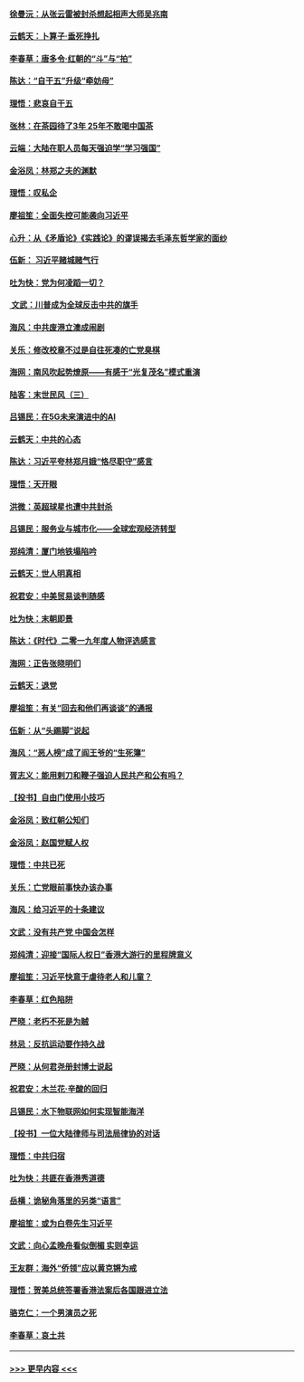 #### [徐曼沅：从张云雷被封杀想起相声大师吴兆南](../pages/nsc993/n11741816.md?t=12250244) 
#### [云鹤天：卜算子‧垂死挣扎](../pages/nsc993/n11739956.md?t=12250244) 
#### [李春草：唐多令‧红朝的“斗”与“拍”](../pages/nsc993/n11739830.md?t=12250244) 
#### [陈达：“自干五”升级“牵妨母”](../pages/nsc993/n11739724.md?t=12250244) 
#### [理悟：悲哀自干五](../pages/nsc993/n11739547.md?t=12250244) 
#### [张林：在茶园待了3年 25年不敢喝中国茶](../pages/nsc993/n11739240.md?t=12250244) 
#### [云端：大陆在职人员每天强迫学“学习强国”](../pages/nsc993/n11738735.md?t=12250244) 
#### [金浴凤：林郑之夫的渊默](../pages/nsc993/n11737735.md?t=12250244) 
#### [理悟：叹私企](../pages/nsc993/n11737715.md?t=12250244) 
#### [廖祖笙：全面失控可能袭向习近平](../pages/nsc993/n11737704.md?t=12250244) 
#### [心升：从《矛盾论》《实践论》的谬误揭去毛泽东哲学家的面纱](../pages/nsc993/n11736962.md?t=12250244) 
#### [伍新： 习近平赌城赌气行](../pages/nsc993/n11736929.md?t=12250244) 
#### [吐为快：党为何凌蹈一切？](../pages/nsc993/n11736915.md?t=12250244) 
#### [ 文武：川普成为全球反击中共的旗手](../pages/nsc993/n11736882.md?t=12250244) 
#### [海风：中共废港立澳成闹剧](../pages/nsc993/n11735857.md?t=12250244) 
#### [关乐：修改校章不过是自往死凑的亡党臭棋](../pages/nsc993/n11735097.md?t=12250244) 
#### [海网：南风吹起势燎原——有感于“光复茂名”模式重演](../pages/nsc993/n11732308.md?t=12250244) 
#### [陆客：末世民风（三）](../pages/nsc993/n11732211.md?t=12250244) 
#### [吕锡民：在5G未来演进中的AI](../pages/nsc993/n11730010.md?t=12250244) 
#### [云鹤天：中共的心态](../pages/nsc993/n11729906.md?t=12250244) 
#### [陈达：习近平夸林郑月娥“恪尽职守”感言](../pages/nsc993/n11729881.md?t=12250244) 
#### [理悟：天开眼](../pages/nsc993/n11729699.md?t=12250244) 
#### [洪微：英超球星也遭中共封杀](../pages/nsc993/n11727243.md?t=12250244) 
#### [吕锡民：服务业与城市化——全球宏观经济转型](../pages/nsc993/n11725845.md?t=12250244) 
#### [郑纯清：厦门地铁塌陷吟](../pages/nsc993/n11725813.md?t=12250244) 
#### [云鹤天：世人明真相](../pages/nsc993/n11725621.md?t=12250244) 
#### [祝君安：中美贸易谈判随感](../pages/nsc993/n11725609.md?t=12250244) 
#### [吐为快：末朝即景](../pages/nsc993/n11723365.md?t=12250244) 
#### [陈达：《时代》二零一九年度人物评选感言](../pages/nsc993/n11723337.md?t=12250244) 
#### [海网：正告张晓明们](../pages/nsc993/n11723228.md?t=12250244) 
#### [云鹤天：退党](../pages/nsc993/n11723056.md?t=12250244) 
#### [廖祖笙：有关“回去和他们再谈谈”的通报](../pages/nsc993/n11722442.md?t=12250244) 
#### [伍新：从“头踢脚”说起](../pages/nsc993/n11722429.md?t=12250244) 
#### [海风：“恶人榜”成了阎王爷的“生死簿”](../pages/nsc993/n11722272.md?t=12250244) 
#### [胥志义：能用剌刀和鞭子强迫人民共产和公有吗？](../pages/nsc993/n11720569.md?t=12250244) 
#### [【投书】自由门使用小技巧](../pages/nsc993/n11720180.md?t=12250244) 
#### [金浴凤：致红朝公知们](../pages/nsc993/n11720563.md?t=12250244) 
#### [金浴凤：赵国党赋人权](../pages/nsc993/n11720533.md?t=12250244) 
#### [理悟：中共已死](../pages/nsc993/n11720233.md?t=12250244) 
#### [关乐：亡党眼前事快办该办事](../pages/nsc993/n11719160.md?t=12250244) 
#### [海风：给习近平的十条建议](../pages/nsc993/n11717616.md?t=12250244) 
#### [文武：没有共产党 中国会怎样](../pages/nsc993/n11717584.md?t=12250244) 
#### [郑纯清：迎接“国际人权日”香港大游行的里程牌意义](../pages/nsc993/n11717417.md?t=12250244) 
#### [廖祖笙：习近平快意于虐待老人和儿童？](../pages/nsc993/n11715313.md?t=12250244) 
#### [李春草：红色陷阱](../pages/nsc993/n11715029.md?t=12250244) 
#### [严晓：老朽不死是为贼](../pages/nsc993/n11712910.md?t=12250244) 
#### [林忌：反抗运动要作持久战](../pages/nsc993/n11712623.md?t=12250244) 
#### [严晓：从何君尧册封博士说起](../pages/nsc993/n11712465.md?t=12250244) 
#### [祝君安：木兰花·辛酸的回归](../pages/nsc993/n11712381.md?t=12250244) 
#### [吕锡民：水下物联网如何实现智能海洋](../pages/nsc993/n11711158.md?t=12250244) 
#### [【投书】一位大陆律师与司法局律协的对话](../pages/nsc993/n11709675.md?t=12250244) 
#### [理悟：中共归宿](../pages/nsc993/n11710059.md?t=12250244) 
#### [吐为快：共匪在香港秀道德](../pages/nsc993/n11709979.md?t=12250244) 
#### [岳横：诡秘角落里的另类“语言”](../pages/nsc993/n11709792.md?t=12250244) 
#### [廖祖笙：或为白卷先生习近平](../pages/nsc993/n11708330.md?t=12250244) 
#### [文武：向心孟晚舟看似倒楣 实则幸运](../pages/nsc993/n11708236.md?t=12250244) 
#### [王友群：海外“侨领”应以黄克锵为戒](../pages/nsc993/n11706176.md?t=12250244) 
#### [理悟：贺美总统签署香港法案后各国跟进立法](../pages/nsc993/n11706853.md?t=12250244) 
#### [骆克仁：一个男演员之死](../pages/nsc993/n11706677.md?t=12250244) 
#### [李春草：哀土共](../pages/nsc993/n11706255.md?t=12250244) 

----
#### [ >>> 更早内容 <<< ](../indexes/nsc993-earlier.md)
